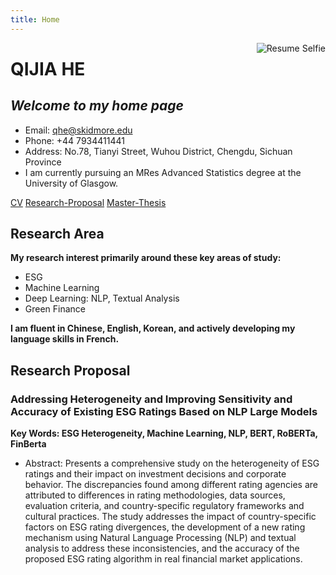 ```yaml
---
title: Home
---
```


<img src="https://github.com/HermioneHQJ/Resume.QijiaHe/raw/main/Selfie.JPG#:~:text=Resume-,Selfie,-.JPG" style="max-width:25%;min-width:60px;float:right;" alt="Resume Selfie" />

# QIJIA HE

## _Welcome to my home page_

- Email: [qhe@skidmore.edu](mailto:qhe@skidmore.edu)
- Phone: +44 7934411441
- Address: No.78, Tianyi Street, Wuhou District, Chengdu, Sichuan Province
- I am currently pursuing an MRes Advanced Statistics degree at the University of Glasgow.

[CV](https://github.com/HermioneHQJ/UkTour/raw/main/CV-HE%20Qijia.pdf)     [Research-Proposal](https://github.com/HermioneHQJ/UkTour/raw/main/Research%20Propsoal%20QIJIA%20HE.pdf#:~:text=README.md-,Research,-Propsoal%20QIJIA%20HE)     [Master-Thesis](https://github.com/HermioneHQJ/UkTour/raw/main/MRes_Thesis_QIJIA.pdf)

## Research Area

**My research interest primarily around these key areas of study:**

- ESG
- Machine Learning
- Deep Learning: NLP, Textual Analysis
- Green Finance

**I am fluent in Chinese, English, Korean, and actively developing my language skills in French.**

## Research Proposal

### Addressing Heterogeneity and Improving Sensitivity and Accuracy of Existing ESG Ratings Based on NLP Large Models

**Key Words: ESG Heterogeneity, Machine Learning, NLP, BERT, RoBERTa, FinBerta**

- Abstract: Presents a comprehensive study on the heterogeneity of ESG ratings and their impact on investment decisions and corporate behavior. The discrepancies found among different rating agencies are attributed to differences in rating methodologies, data sources, evaluation criteria, and country-specific regulatory frameworks and cultural practices. The study addresses the impact of country-specific factors on ESG rating divergences, the development of a new rating mechanism using Natural Language Processing (NLP) and textual analysis to address these inconsistencies, and the accuracy of the proposed ESG rating algorithm in real financial market applications.
